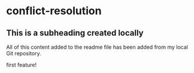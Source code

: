 # conflict-resolution

## This is a subheading created locally

All of this content added to the readme file has been added from my local Git repository.


first feature!
